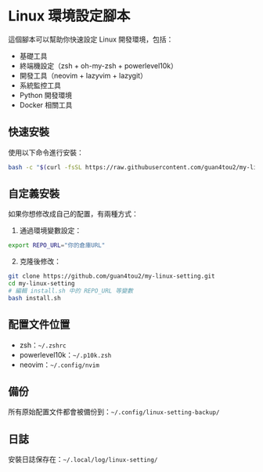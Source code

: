 # Linux 環境設定腳本

這個腳本可以幫助你快速設定 Linux 開發環境，包括：
- 基礎工具
- 終端機設定（zsh + oh-my-zsh + powerlevel10k）
- 開發工具（neovim + lazyvim + lazygit）
- 系統監控工具
- Python 開發環境
- Docker 相關工具

## 快速安裝

使用以下命令進行安裝：

```bash
bash -c "$(curl -fsSL https://raw.githubusercontent.com/guan4tou2/my-linux-setting/main/install.sh)"
```

## 自定義安裝

如果你想修改成自己的配置，有兩種方式：

1. 通過環境變數設定：
```bash
export REPO_URL="你的倉庫URL"
```

2. 克隆後修改：
```bash
git clone https://github.com/guan4tou2/my-linux-setting.git
cd my-linux-setting
# 編輯 install.sh 中的 REPO_URL 等變數
bash install.sh
```

## 配置文件位置

- zsh：`~/.zshrc`
- powerlevel10k：`~/.p10k.zsh`
- neovim：`~/.config/nvim`

## 備份

所有原始配置文件都會被備份到：`~/.config/linux-setting-backup/`

## 日誌

安裝日誌保存在：`~/.local/log/linux-setting/`
